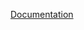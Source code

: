 [Documentation](https://docs.fluxninja.com/reference/policies/bundled_blueprints/policies/static-rate-limiting)

